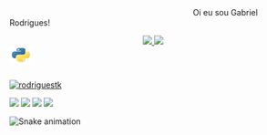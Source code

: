 ㅤㅤㅤㅤㅤㅤㅤㅤㅤㅤㅤㅤㅤㅤㅤㅤㅤㅤㅤㅤㅤㅤㅤㅤㅤOi eu sou Gabriel Rodrigues!
<div align="center">
  <a href="https://github.com/rodriguestk">
  <img height="180em" src="https://github-readme-stats.vercel.app/api?username=rodriguestk&show_icons=true&theme=dark&include_all_commits=true&count_private=true"/>
  <img height="180em" src="https://github-readme-stats.vercel.app/api/top-langs/?username=rodriguestk&layout=compact&langs_count=7&theme=dark"/>
</div>
  
  <img align="center" alt="rodrigues-Python" height="30" width="40" src="https://raw.githubusercontent.com/devicons/devicon/master/icons/python/python-original.svg">
  
  ##
  
  <div>
<p align="left"> <img src="https://komarev.com/ghpvc/?username=rodriguestk&label=Profile%20views&color=0e75b6&style=flat" alt="rodriguestk" /> </p>
  </div>
 
<div>
  <a href="https://www.youtube.com/channel/UCldmTeiEGgsdZDoabyiVa5A" target="_blank"><img src="https://img.shields.io/badge/YouTube-FF0000?style=for-the-badge&logo=youtube&logoColor=white" target="_blank"></a>
  <a href="https://instagram.com/rodriguestk_" target="_blank"><img src="https://img.shields.io/badge/-Instagram-%23E4405F?style=for-the-badge&logo=instagram&logoColor=white" target="_blank"></a>
  <a href = "mailto:contatogabrielrodriguestk@gmail.com"><img src="https://img.shields.io/badge/-Gmail-%23333?style=for-the-badge&logo=gmail&logoColor=white" target="_blank"></a>
  <a href="https://www.linkedin.com/in/gabrielrodriguestk" target="_blank"><img src="https://img.shields.io/badge/-LinkedIn-%230077B5?style=for-the-badge&logo=linkedin&logoColor=white" target="_blank"></a> 
 
  ![Snake animation](https://github.com/rodriguestk/rodriguestk/blob/output/github-contribution-grid-snake.svg)
 
 </div>
